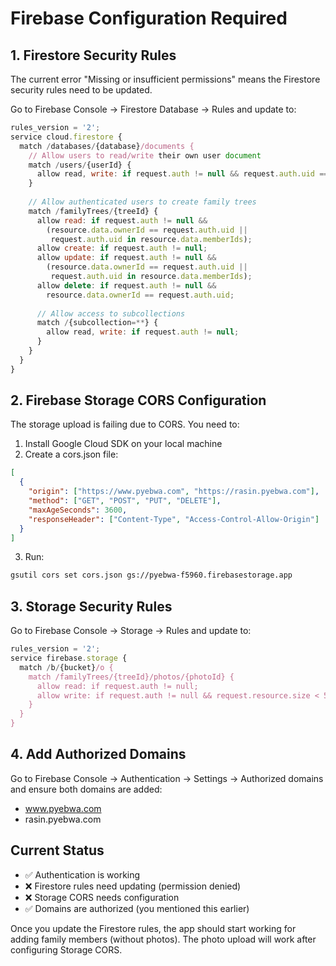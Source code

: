# Firebase Configuration Required

## 1. Firestore Security Rules

The current error "Missing or insufficient permissions" means the Firestore security rules need to be updated.

Go to Firebase Console → Firestore Database → Rules and update to:

```javascript
rules_version = '2';
service cloud.firestore {
  match /databases/{database}/documents {
    // Allow users to read/write their own user document
    match /users/{userId} {
      allow read, write: if request.auth != null && request.auth.uid == userId;
    }
    
    // Allow authenticated users to create family trees
    match /familyTrees/{treeId} {
      allow read: if request.auth != null && 
        (resource.data.ownerId == request.auth.uid || 
         request.auth.uid in resource.data.memberIds);
      allow create: if request.auth != null;
      allow update: if request.auth != null && 
        (resource.data.ownerId == request.auth.uid || 
         request.auth.uid in resource.data.memberIds);
      allow delete: if request.auth != null && 
        resource.data.ownerId == request.auth.uid;
      
      // Allow access to subcollections
      match /{subcollection=**} {
        allow read, write: if request.auth != null;
      }
    }
  }
}
```

## 2. Firebase Storage CORS Configuration

The storage upload is failing due to CORS. You need to:

1. Install Google Cloud SDK on your local machine
2. Create a cors.json file:

```json
[
  {
    "origin": ["https://www.pyebwa.com", "https://rasin.pyebwa.com"],
    "method": ["GET", "POST", "PUT", "DELETE"],
    "maxAgeSeconds": 3600,
    "responseHeader": ["Content-Type", "Access-Control-Allow-Origin"]
  }
]
```

3. Run:
```bash
gsutil cors set cors.json gs://pyebwa-f5960.firebasestorage.app
```

## 3. Storage Security Rules

Go to Firebase Console → Storage → Rules and update to:

```javascript
rules_version = '2';
service firebase.storage {
  match /b/{bucket}/o {
    match /familyTrees/{treeId}/photos/{photoId} {
      allow read: if request.auth != null;
      allow write: if request.auth != null && request.resource.size < 5 * 1024 * 1024;
    }
  }
}
```

## 4. Add Authorized Domains

Go to Firebase Console → Authentication → Settings → Authorized domains and ensure both domains are added:
- www.pyebwa.com
- rasin.pyebwa.com

## Current Status

- ✅ Authentication is working
- ❌ Firestore rules need updating (permission denied)
- ❌ Storage CORS needs configuration
- ✅ Domains are authorized (you mentioned this earlier)

Once you update the Firestore rules, the app should start working for adding family members (without photos). The photo upload will work after configuring Storage CORS.